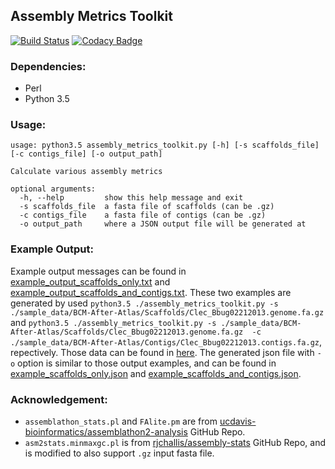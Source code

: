 ## Assembly Metrics Toolkit

[![Build Status](https://travis-ci.org/NAL-i5K/Assembly_Metrics_Toolkit.svg?branch=master)](https://travis-ci.org/NAL-i5K/Assembly_Metrics_Toolkit)
[![Codacy Badge](https://api.codacy.com/project/badge/Grade/485c473433484161a68b11ca734ef949)](https://www.codacy.com/app/hsiaoyi0504/Assembly_Metrics_Toolkit?utm_source=github.com&amp;utm_medium=referral&amp;utm_content=hsiaoyi0504/Assembly_Metrics_Toolkit&amp;utm_campaign=Badge_Grade)

### Dependencies:
 * Perl
 * Python 3.5

### Usage:
```
usage: python3.5 assembly_metrics_toolkit.py [-h] [-s scaffolds_file]
[-c contigs_file] [-o output_path]

Calculate various assembly metrics

optional arguments:
  -h, --help         show this help message and exit
  -s scaffolds_file  a fasta file of scaffolds (can be .gz)
  -c contigs_file    a fasta file of contigs (can be .gz)
  -o output_path     where a JSON output file will be generated at
```

### Example Output:

Example output messages can be found in [example_output_scaffolds_only.txt](example_output_scaffolds_only.txt) and [example_output_scaffolds_and_contigs.txt](example_output_scaffolds_and_contigs.txt). These two examples are generated by used `python3.5 ./assembly_metrics_toolkit.py -s ./sample_data/BCM-After-Atlas/Scaffolds/Clec_Bbug02212013.genome.fa.gz` and `python3.5 ./assembly_metrics_toolkit.py -s ./sample_data/BCM-After-Atlas/Scaffolds/Clec_Bbug02212013.genome.fa.gz  -c ./sample_data/BCM-After-Atlas/Contigs/Clec_Bbug02212013.contigs.fa.gz`, repectively. Those data can be found in [here](https://i5k.nal.usda.gov/data/Arthropoda/cimlec-%28Cimex_lectularius%29/Current%20Genome%20Assembly/1.Genome%20Assembly/BCM-After-Atlas/). The generated json file with `-o` option is similar to those output examples, and can be found in [example_scaffolds_only.json](example_scaffolds_only.json) and [example_scaffolds_and_contigs.json](example_scaffolds_and_contigs.json).

### Acknowledgement:
 * `assemblathon_stats.pl` and `FAlite.pm` are from [ucdavis-bioinformatics/assemblathon2-analysis](https://github.com/ucdavis-bioinformatics/assemblathon2-analysis) GitHub Repo.
 * `asm2stats.minmaxgc.pl` is from [rjchallis/assembly-stats](https://github.com/rjchallis/assembly-stats) GitHub Repo, and is modified to also support `.gz` input fasta file.
